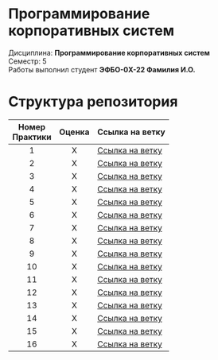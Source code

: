 # Программирование корпоративных систем
Дисциплина: **Программирование корпоративных систем** <br>
Семестр: 5 <br>
Работы выполнил студент **ЭФБО-0X-22 Фамилия И.О.** <br>

# Структура репозитория
| Номер<br>Практики | Оценка | Ссылка на ветку |
|:---:|:---:|---|
| 1 | X | [Ссылка на ветку](https://github.com/KirichenkoND/PKS5_Template/tree/Practice_1) |
| 2 | X | [Ссылка на ветку](https://github.com/KirichenkoND/PKS5_Template/tree/Practice_2) |
| 3 | X | [Ссылка на ветку](https://github.com/KirichenkoND/PKS5_Template/tree/Practice_3) |
| 4 | X | [Ссылка на ветку](https://github.com/KirichenkoND/PKS5_Template/tree/Practice_4) |
| 5 | X | [Ссылка на ветку](https://github.com/KirichenkoND/PKS5_Template/tree/Practice_5) |
| 6 | X | [Ссылка на ветку](https://github.com/KirichenkoND/PKS5_Template/tree/Practice_6) |
| 7 | X | [Ссылка на ветку](https://github.com/KirichenkoND/PKS5_Template/tree/Practice_7) |
| 8 | X | [Ссылка на ветку](https://github.com/KirichenkoND/PKS5_Template/tree/Practice_8) |
| 9 | X | [Ссылка на ветку](https://github.com/KirichenkoND/PKS5_Template/tree/Practice_9) |
| 10 | X | [Ссылка на ветку](https://github.com/KirichenkoND/PKS5_Template/tree/Practice_10) |
| 11 | X | [Ссылка на ветку](https://github.com/KirichenkoND/PKS5_Template/tree/Practice_11) |
| 12 | X | [Ссылка на ветку](https://github.com/KirichenkoND/PKS5_Template/tree/Practice_12) |
| 13 | X | [Ссылка на ветку](https://github.com/KirichenkoND/PKS5_Template/tree/Practice_13) |
| 14 | X | [Ссылка на ветку](https://github.com/KirichenkoND/PKS5_Template/tree/Practice_14) |
| 15 | X | [Ссылка на ветку](https://github.com/KirichenkoND/PKS5_Template/tree/Practice_15) |
| 16 | X | [Ссылка на ветку](https://github.com/KirichenkoND/PKS5_Template/tree/Practice_16) |